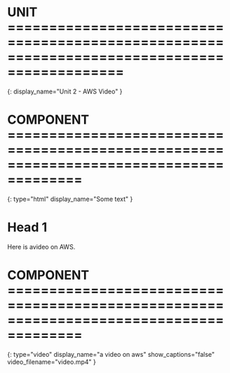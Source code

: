 # UNIT ============================================================================================
{:
    display_name="Unit 2 - AWS Video"
}

# COMPONENT =======================================================================================
{:
    type="html"
    display_name="Some text"
}

# Head 1

Here is avideo on AWS.

# COMPONENT =======================================================================================
{:
    type="video"
    display_name="a video on aws"
    show_captions="false"
    video_filename="video.mp4"
}
